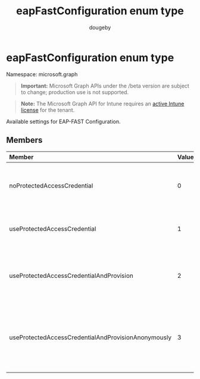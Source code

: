 ﻿---
title: "eapFastConfiguration enum type"
description: "Available settings for EAP-FAST Configuration."
author: "dougeby"
localization_priority: Normal
ms.prod: "intune"
doc_type: enumPageType
---

# eapFastConfiguration enum type

Namespace: microsoft.graph

> **Important:** Microsoft Graph APIs under the /beta version are subject to change; production use is not supported.

> **Note:** The Microsoft Graph API for Intune requires an [active Intune license](https://go.microsoft.com/fwlink/?linkid=839381) for the tenant.

Available settings for EAP-FAST Configuration.

## Members

| Member                                              | Value | Description                                                                  |
| :-------------------------------------------------- | :---- | :--------------------------------------------------------------------------- |
| noProtectedAccessCredential                         | 0     | Use EAP-FAST without Protected Access Credential (PAC).                      |
| useProtectedAccessCredential                        | 1     | Use Protected Access Credential (PAC).                                       |
| useProtectedAccessCredentialAndProvision            | 2     | Use Protected Access Credential (PAC) and Provision PAC.                     |
| useProtectedAccessCredentialAndProvisionAnonymously | 3     | Use Protected Access Credential (PAC), Provision PAC, and do so anonymously. |
